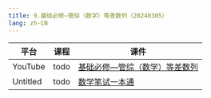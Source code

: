 ```yaml
---
title: 9.基础必修—管综（数学）等差数列（20240305）
lang: zh-CN
---
```


| 平台       | 课程                                                                                                                                    | 课件                                                                                                                                                                                                                                  |
|----------|---------------------------------------------------------------------------------------------------------------------------------------|-------------------------------------------------------------------------------------------------------------------------------------------------------------------------------------------------------------------------------------|
| YouTube  | todo                                                                                                                                  | [基础必修—管综（数学）等差数列](../../public/math/%E6%95%B0%E5%AD%A6-%E6%AD%A3%E5%BC%8F%E8%AF%BE/pdf/%E5%9F%BA%E7%A1%80%E5%BF%85%E4%BF%AE%E2%80%94%E7%AE%A1%E7%BB%BC%EF%BC%88%E6%95%B0%E5%AD%A6%EF%BC%89%E7%AD%89%E5%B7%AE%E6%95%B0%E5%88%97.pdf) |
| Untitled | todo  | [数学笔试一本通](../../public/math/%E6%95%B0%E5%AD%A6-%E5%9F%BA%E7%A1%80%E8%AF%BE/pdf/1.%E3%80%90%E7%AC%94%E8%AF%95%E4%B8%80%E6%9C%AC%E9%80%9A%E3%80%91%E7%AE%A1%E7%BB%BC-%E6%95%B0%E5%AD%A6.pdf)                                          |



